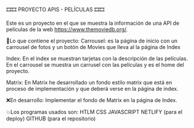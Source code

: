 🎞🎞 PROYECTO APIS - PELÍCULAS 🎞🎞

Este es un proyecto en el que se muestra la información de una API de películas de la web https://www.themoviedb.org/.

🔹Lo que contiene el proyecto:
Carrousel: es la página de inicio con un carrousel de fotos y un botón de Movies que lleva al la página de Index

Index: En el index se muestran tarjetas con la descripción de las películas.
En el carrousel se muestra un carrusel con las películas y es el home del proyecto.

Matrix: En Matrix he desarrollado un fondo estilo matrix que está en proceso de implementación y que deberá verse en la página de index.

❌En desarrollo:
Implementar el fondo de Matrix en la página de Index.

💥Los programas usados son:
HTLM
CSS
JAVASCRIPT
NETLIFY (para el deploy)
GITHUB (para el repositorio)


